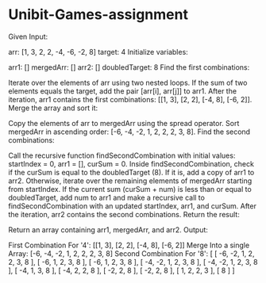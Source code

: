 # Unibit-Games-assignment
Given Input:

arr: [1, 3, 2, 2, -4, -6, -2, 8]
target: 4
Initialize variables:

arr1: []
mergedArr: []
arr2: []
doubledTarget: 8
Find the first combinations:

Iterate over the elements of arr using two nested loops.
If the sum of two elements equals the target, add the pair [arr[i], arr[j]] to arr1.
After the iteration, arr1 contains the first combinations: [[1, 3], [2, 2], [-4, 8], [-6, 2]].
Merge the array and sort it:

Copy the elements of arr to mergedArr using the spread operator.
Sort mergedArr in ascending order: [-6, -4, -2, 1, 2, 2, 2, 3, 8].
Find the second combinations:

Call the recursive function findSecondCombination with initial values: startIndex = 0, arr1 = [], curSum = 0.
Inside findSecondCombination, check if the curSum is equal to the doubledTarget (8).
If it is, add a copy of arr1 to arr2.
Otherwise, iterate over the remaining elements of mergedArr starting from startIndex.
If the current sum (curSum + num) is less than or equal to doubledTarget, add num to arr1 and make a recursive call to findSecondCombination with an updated startIndex, arr1, and curSum.
After the iteration, arr2 contains the second combinations.
Return the result:

Return an array containing arr1, mergedArr, and arr2.
Output:

First Combination For '4': [[1, 3], [2, 2], [-4, 8], [-6, 2]]
Merge Into a single Array: [-6, -4, -2, 1, 2, 2, 2, 3, 8]
Second Combination For '8': [
  [
    -6, -2, 1, 2,
     2,  3, 8
  ],
  [ -6, 1, 2, 3, 8 ],
  [ -6, 1, 2, 3, 8 ],
  [ -4, -2, 1, 2, 3, 8 ],
  [ -4, -2, 1, 2, 3, 8 ],
  [ -4, 1, 3, 8 ],
  [ -4, 2, 2, 8 ],
  [ -2, 2, 8 ],
  [ -2, 2, 8 ],
  [ 1, 2, 2, 3 ],
  [ 8 ]
]
